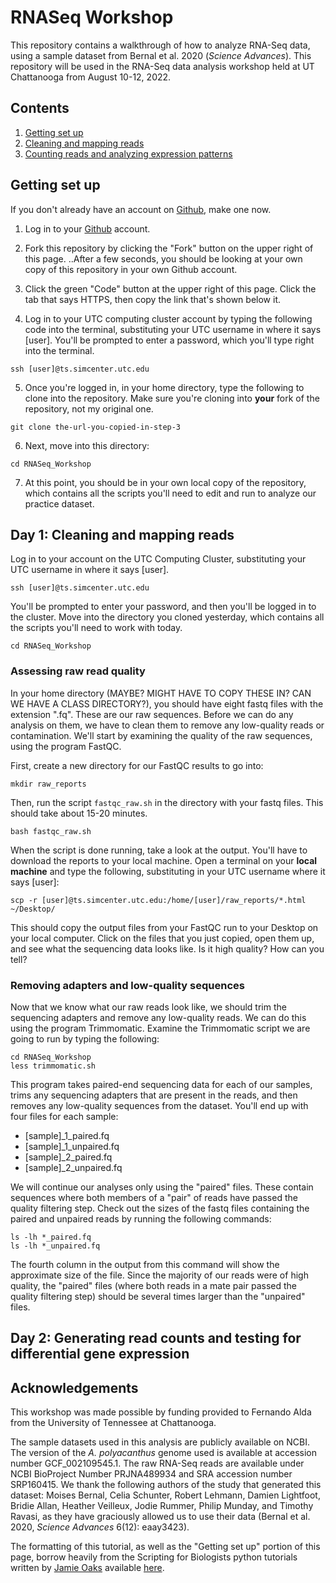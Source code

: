 # RNASeq Workshop
This repository contains a walkthrough of how to analyze RNA-Seq data, using a sample dataset from Bernal et al. 2020 (*Science Advances*). This repository will be used in the RNA-Seq data analysis workshop held at UT Chattanooga from August 10-12, 2022.

## Contents
1. [Getting set up](https://github.com/kmeaton/RNASeq_Workshop#getting-set-up)
2. [Cleaning and mapping reads](https://github.com/kmeaton/RNASeq_Workshop#day-1-cleaning-and-mapping-reads)
3. [Counting reads and analyzing expression patterns](https://github.com/kmeaton/RNASeq_Workshop#day-2-generating-read-counts-and-testing-for-differential-gene-expression)

## Getting set up

If you don't already have an account on [Github](https://github.com), make one now.

1. Log in to your [Github](https://github.com) account.

2. Fork this repository by clicking the "Fork" button on the upper right of this page. 
..After a few seconds, you should be looking at your own copy of this repository in your own Github account. 

3. Click the green "Code" button at the upper right of this page. Click the tab that says HTTPS, then copy the link that's shown below it. 

4. Log in to your UTC computing cluster account by typing the following code into the terminal, substituting your UTC username in where it says [user]. You'll be prompted to enter a password, which you'll type right into the terminal.
```shell
ssh [user]@ts.simcenter.utc.edu
```

5. Once you're logged in, in your home directory, type the following to clone into the repository. Make sure you're cloning into __your__ fork of the repository, not my original one.
```shell
git clone the-url-you-copied-in-step-3
```

6. Next, move into this directory:
```shell
cd RNASeq_Workshop
```

7. At this point, you should be in your own local copy of the repository, which contains all the scripts you'll need to edit and run to analyze our practice dataset. 

## Day 1: Cleaning and mapping reads

Log in to your account on the UTC Computing Cluster, substituting your UTC username in where it says [user]. 

```shell
ssh [user]@ts.simcenter.utc.edu
```

You'll be prompted to enter your password, and then you'll be logged in to the cluster. Move into the directory you cloned yesterday, which contains all the scripts you'll need to work with today.

```shell
cd RNASeq_Workshop
```

### Assessing raw read quality

In your home directory (MAYBE? MIGHT HAVE TO COPY THESE IN? CAN WE HAVE A CLASS DIRECTORY?), you should have eight fastq files with the extension ".fq". These are our raw sequences. Before we can do any analysis on them, we have to clean them to remove any low-quality reads or contamination. We'll start by examining the quality of the raw sequences, using the program FastQC. 

First, create a new directory for our FastQC results to go into:
```shell
mkdir raw_reports
```

Then, run the script ```fastqc_raw.sh``` in the directory with your fastq files. This should take about 15-20 minutes. 
```shell
bash fastqc_raw.sh
```

When the script is done running, take a look at the output. You'll have to download the reports to your local machine. Open a terminal on your __local machine__ and type the following, substituting in your UTC username where it says [user]:
```shell
scp -r [user]@ts.simcenter.utc.edu:/home/[user]/raw_reports/*.html ~/Desktop/
```

This should copy the output files from your FastQC run to your Desktop on your local computer. Click on the files that you just copied, open them up, and see what the sequencing data looks like. Is it high quality? How can you tell? 

### Removing adapters and low-quality sequences

Now that we know what our raw reads look like, we should trim the sequencing adapters and remove any low-quality reads. We can do this using the program Trimmomatic. Examine the Trimmomatic script we are going to run by typing the following:

```shell
cd RNASeq_Workshop
less trimmomatic.sh
```

This program takes paired-end sequencing data for each of our samples, trims any sequencing adapters that are present in the reads, and then removes any low-quality sequences from the dataset. You'll end up with four files for each sample:

* [sample]\_1\_paired.fq
* [sample]\_1\_unpaired.fq
* [sample]\_2\_paired.fq
* [sample]\_2\_unpaired.fq

We will continue our analyses only using the "paired" files. These contain sequences where both members of a "pair" of reads have passed the quality filtering step. Check out the sizes of the fastq files containing the paired and unpaired reads by running the following commands:

```shell
ls -lh *_paired.fq
ls -lh *_unpaired.fq
```

The fourth column in the output from this command will show the approximate size of the file. Since the majority of our reads were of high quality, the "paired" files (where both reads in a mate pair passed the quality filtering step) should be several times larger than the "unpaired" files. 

## Day 2: Generating read counts and testing for differential gene expression


## Acknowledgements
This workshop was made possible by funding provided to Fernando Alda from the University of Tennessee at Chattanooga. 

The sample datasets used in this analysis are publicly available on NCBI. The version of the *A. polyacanthus* genome used is available at accession number GCF_002109545.1. The raw RNA-Seq reads are available under NCBI BioProject Number PRJNA489934 and SRA accession number SRP160415. We thank the following authors of the study that generated this dataset: Moises Bernal, Celia Schunter, Robert Lehmann, Damien Lightfoot, Bridie Allan, Heather Veilleux, Jodie Rummer, Philip Munday, and Timothy Ravasi, as they have graciously allowed us to use their data (Bernal et al. 2020, *Science Advances* 6(12): eaay3423). 

The formatting of this tutorial, as well as the "Getting set up" portion of this page, borrow heavily from the Scripting for Biologists python tutorials written by [Jamie Oaks](http://phyletica.org) available [here](https://github.com/joaks1). 
